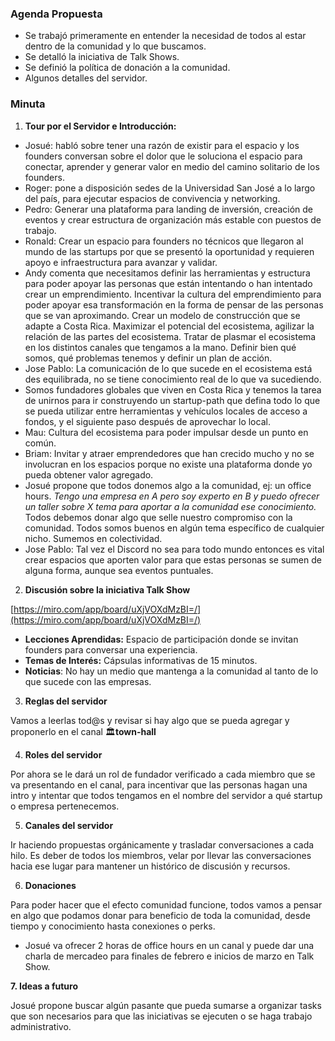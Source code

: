### **Agenda** Propuesta

- Se trabajó primeramente en entender la necesidad de todos al estar dentro de la comunidad y lo que buscamos.
- Se detalló la iniciativa de Talk Shows.
- Se definió la política de donación a la comunidad.
- Algunos detalles del servidor.

### **Minuta**

1. **Tour por el Servidor e Introducción:** 
- Josué: habló sobre tener una razón de existir para el espacio y los founders conversan sobre el dolor que le soluciona el espacio para conectar, aprender y generar valor en medio del camino solitario de los founders.
- Roger: pone a disposición sedes de la Universidad San José a lo largo del país, para ejecutar espacios de convivencia y networking.
- Pedro: Generar una plataforma para landing de inversión, creación de eventos y crear estructura de organización más estable con puestos de trabajo.
- Ronald: Crear un espacio para founders no técnicos que llegaron al mundo de las startups por que se presentó la oportunidad y requieren apoyo e infraestructura para avanzar y validar.
- Andy comenta que necesitamos definir las herramientas y estructura para poder apoyar las personas que están intentando o han intentado crear un emprendimiento. Incentivar la cultura del emprendimiento para poder apoyar esa transformación en la forma de pensar de las personas que se van aproximando. Crear un modelo de construcción que se adapte a Costa Rica. Maximizar el potencial del ecosistema, agilizar la relación de las partes del ecosistema. Tratar de plasmar el ecosistema en los distintos canales que tengamos a la mano. Definir bien qué somos, qué problemas tenemos y definir un plan de acción.
- Jose Pablo: La comunicación de lo que sucede en el ecosistema está des equilibrada, no se tiene conocimiento real de lo que va sucediendo.
- Somos fundadores globales que viven en Costa Rica y tenemos la tarea de unirnos para ir construyendo un startup-path que defina todo lo que se pueda utilizar entre herramientas y vehículos locales de acceso a fondos, y el siguiente paso después de aprovechar lo local.
- Mau: Cultura del ecosistema para poder impulsar desde un punto en común.
- Briam: Invitar y atraer emprendedores que han crecido mucho y no se involucran en los espacios porque no existe una plataforma donde yo pueda obtener valor agregado.
- Josué propone que todos donemos algo a la comunidad, ej: un office hours. *Tengo una empresa en A pero soy experto en B y puedo ofrecer un taller sobre X tema para aportar a la comunidad ese conocimiento.* Todos debemos donar algo que selle nuestro compromiso con la comunidad. Todos somos buenos en algún tema específico de cualquier nicho. Sumemos en colectividad.
- Jose Pablo: Tal vez el Discord no sea para todo mundo entonces es vital crear espacios que aporten valor para que estas personas se sumen de alguna forma, aunque sea eventos puntuales.

2. **Discusión sobre la iniciativa Talk Show** 

[https://miro.com/app/board/uXjVOXdMzBI=/](https://miro.com/app/board/uXjVOXdMzBI=/) 

- **Lecciones Aprendidas:** Espacio de participación donde se invitan founders para conversar una experiencia.
- **Temas de Interés:** Cápsulas informativas de 15 minutos.
- **Noticias**: No hay un medio que mantenga a la comunidad al tanto de lo que sucede con las empresas.

3. **Reglas del servidor**

Vamos a leerlas tod@s y revisar si hay algo que se pueda agregar y proponerlo en el canal 🏛**town-hall**

4. **Roles del servidor**

Por ahora se le dará un rol de fundador verificado a cada miembro que se va presentando en el canal, para incentivar que las personas hagan una intro y intentar que todos tengamos en el nombre del servidor a qué startup o empresa pertenecemos. 

5. **Canales del servidor**

Ir haciendo propuestas orgánicamente y trasladar conversaciones a cada hilo. Es deber de todos los miembros, velar por llevar las conversaciones hacia ese lugar para mantener un histórico de discusión y recursos. 

6. **Donaciones** 

Para poder hacer que el efecto comunidad funcione, todos vamos a pensar en algo que podamos donar para beneficio de toda la comunidad, desde tiempo y conocimiento hasta conexiones o perks.

- Josué va ofrecer 2 horas de office hours en un canal y puede dar una charla de mercadeo para finales de febrero e inicios de marzo en Talk Show.

**7. Ideas a futuro**

Josué propone buscar algún pasante que pueda sumarse a organizar tasks que son necesarios para que las iniciativas se ejecuten o se haga trabajo administrativo.
